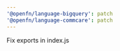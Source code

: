 ```yaml
---
'@openfn/language-bigquery': patch
'@openfn/language-commcare': patch
---
```


Fix exports in index.js
